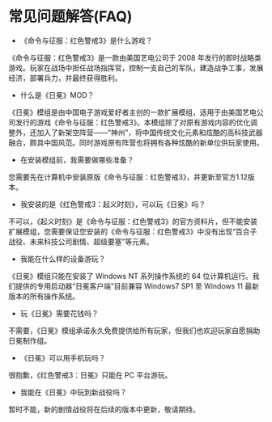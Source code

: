 # 常见问题解答(FAQ)

- 《命令与征服：红色警戒3》是什么游戏？

《命令与征服：红色警戒3》是一款由美国艺电公司于 2008 年发行的即时战略类游戏。玩家在战场中担任战场指挥官，控制一支自己的军队，建造战争工事，发展经济，部署兵力，并最终获得胜利。

- 什么是《日冕》MOD？

《日冕》模组是由中国电子游戏爱好者主创的一款扩展模组，适用于由美国艺电公司发行的游戏《命令与征服：红色警戒3》。本模组除了对原有游戏内容的优化调整外，还加入了新架空阵营——“神州”，将中国传统文化元素和炫酷的高科技武器融合，颇具中国风范。同时游戏原有阵营也将拥有各种炫酷的新单位供玩家使用。

- 在安装模组前，我需要做哪些准备？

您需要先在计算机中安装原版《命令与征服：红色警戒3》，并更新至官方1.12版本。

- 我安装的是《红色警戒3：起义时刻》，可以玩《日冕》吗？

不可以，《起义时刻》是《命令与征服：红色警戒3》的官方资料片，但不能安装扩展模组，您需要保证您安装的《命令与征服：红色警戒3》中没有出现“百合子战役、未来科技公司剧情、超级要塞”等元素。

- 我能在什么样的设备游玩？

《日冕》模组只能在安装了 Windows NT 系列操作系统的 64 位计算机运行。我们提供的专用启动器“日冕客户端”目前兼容 Windows7 SP1 至 Windows 11 最新版本的所有操作系统。

- 玩《日冕》需要花钱吗？

不需要，《日冕》模组承诺永久免费提供给所有玩家，但我们也欢迎玩家自愿捐助日冕制作组。

- 《日冕》可以用手机玩吗？

很抱歉，《红色警戒3：日冕》只能在 PC 平台游玩。

- 我能在《日冕》中玩到新战役吗？

暂时不能，新的剧情战役将在后续的版本中更新，敬请期待。
